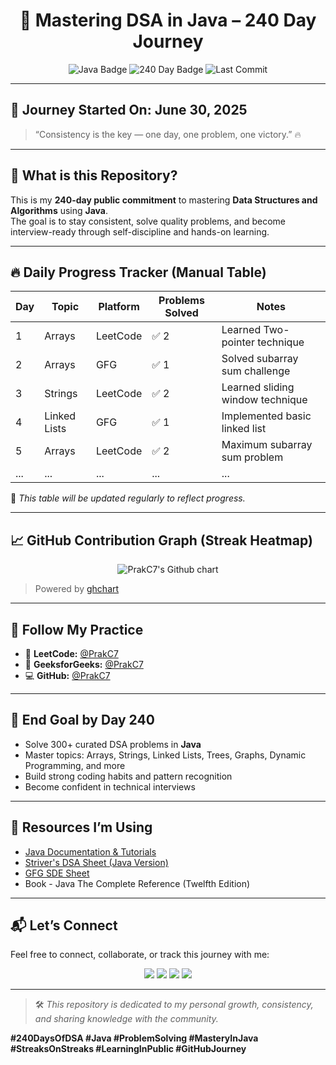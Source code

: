 <h1 align="center">🚀 Mastering DSA in Java – 240 Day Journey</h1>

<p align="center">
  <img src="https://img.shields.io/badge/Language-Java-red.svg" alt="Java Badge"/>
  <img src="https://img.shields.io/badge/Goal-240 Days of Java-blue.svg" alt="240 Day Badge"/>
  <img src="https://img.shields.io/github/last-commit/PrakC7/Java" alt="Last Commit"/>
</p>

---

## 📅 Journey Started On: **June 30, 2025**

> “Consistency is the key — one day, one problem, one victory.” 🔥

---

## 🧠 What is this Repository?

This is my **240-day public commitment** to mastering **Data Structures and Algorithms** using **Java**.  
The goal is to stay consistent, solve quality problems, and become interview-ready through self-discipline and hands-on learning.

---

## 🔥 Daily Progress Tracker (Manual Table)

| Day | Topic        | Platform     | Problems Solved | Notes                                |
|-----|--------------|--------------|----------------|--------------------------------------|
| 1   | Arrays       | LeetCode     | ✅ 2            | Learned Two-pointer technique        |
| 2   | Arrays       | GFG          | ✅ 1            | Solved subarray sum challenge        |
| 3   | Strings      | LeetCode     | ✅ 2            | Learned sliding window technique     |
| 4   | Linked Lists | GFG          | ✅ 1            | Implemented basic linked list        |
| 5   | Arrays       | LeetCode     | ✅ 2            | Maximum subarray sum problem         |
| ... | ...          | ...          | ...            | ...                                  |

📌 _This table will be updated regularly to reflect progress._

---

## 📈 GitHub Contribution Graph (Streak Heatmap)

<p align="center">
  <img src="https://ghchart.rshah.org/PrakC7" alt="PrakC7's Github chart" />
</p>

> Powered by [ghchart](https://ghchart.rshah.org)

---

## 🔗 Follow My Practice

- 🧩 **LeetCode:** [@PrakC7](https://leetcode.com/PrakC7)  
- 📘 **GeeksforGeeks:** [@PrakC7](https://auth.geeksforgeeks.org/user/PrakC7)  
- 💻 **GitHub:** [@PrakC7](https://github.com/PrakC7)  

---

## 🎯 End Goal by Day 240

- Solve 300+ curated DSA problems in **Java**
- Master topics: Arrays, Strings, Linked Lists, Trees, Graphs, Dynamic Programming, and more
- Build strong coding habits and pattern recognition
- Become confident in technical interviews

---

## 🧰 Resources I’m Using

- [Java Documentation & Tutorials](https://docs.oracle.com/en/java/)
- [Striver's DSA Sheet (Java Version)](https://takeuforward.org/interviews/strivers-sde-sheet-top-coding-interview-problems/)
- [GFG SDE Sheet](https://www.geeksforgeeks.org/sde-sheet-a-complete-guide-for-sde-preparation/)
- Book - Java The Complete Reference (Twelfth Edition)

---

## 📬 Let’s Connect

Feel free to connect, collaborate, or track this journey with me:

<p align="center">
  <a href="https://leetcode.com/PrakC7"><img src="https://img.shields.io/badge/LeetCode-PrakC7-orange?style=for-the-badge&logo=leetcode" /></a>
  <a href="https://github.com/PrakC7"><img src="https://img.shields.io/badge/GitHub-PrakC7-black?style=for-the-badge&logo=github" /></a>
  <a href="https://auth.geeksforgeeks.org/user/PrakC7"><img src="https://img.shields.io/badge/GFG-PrakC7-darkgreen?style=for-the-badge&logo=geeksforgeeks" /></a>
  <a href="https://www.codechef.com/users/PrakC7"><img src="https://img.shields.io/badge/CodeChef-PrakC7-brown?style=for-the-badge&logo=codechef" /></a>
</p>

---

> 🛠 *This repository is dedicated to my personal growth, consistency, and sharing knowledge with the community.*

**#240DaysOfDSA #Java #ProblemSolving #MasteryInJava #StreaksOnStreaks #LearningInPublic #GitHubJourney**
